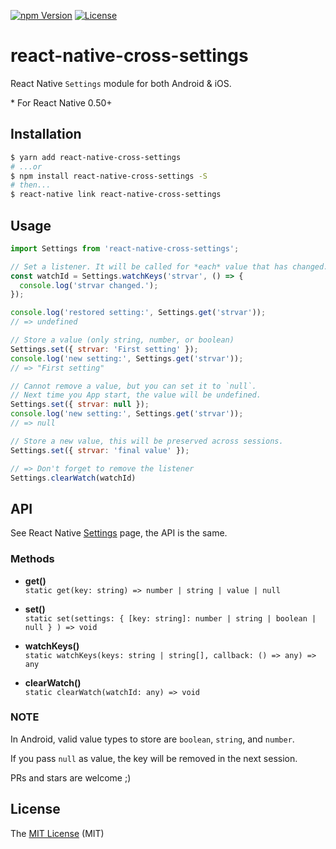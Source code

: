 [![npm Version][npm-image]][npm-url]
[![License][license-image]][license-url]

# react-native-cross-settings

React Native `Settings` module for both Android & iOS.

\* For React Native 0.50+

## Installation

```bash
$ yarn add react-native-cross-settings
# ...or
$ npm install react-native-cross-settings -S
# then...
$ react-native link react-native-cross-settings
```

## Usage

```js
import Settings from 'react-native-cross-settings';

// Set a listener. It will be called for *each* value that has changed.
const watchId = Settings.watchKeys('strvar', () => {
  console.log('strvar changed.');
});

console.log('restored setting:', Settings.get('strvar'));
// => undefined

// Store a value (only string, number, or boolean)
Settings.set({ strvar: 'First setting' });
console.log('new setting:', Settings.get('strvar'));
// => "First setting"

// Cannot remove a value, but you can set it to `null`.
// Next time you App start, the value will be undefined.
Settings.set({ strvar: null });
console.log('new setting:', Settings.get('strvar'));
// => null

// Store a new value, this will be preserved across sessions.
Settings.set({ strvar: 'final value' });

// => Don't forget to remove the listener
Settings.clearWatch(watchId)
```

## API

See React Native [Settings](https://facebook.github.io/react-native/docs/settings.html) page, the API is the same.

### Methods

- **get()**<br>
  `static get(key: string) => number | string | value | null`

- **set()**<br>
  `static set(settings: { [key: string]: number | string | boolean | null } ) => void`

- **watchKeys()**<br>
  `static watchKeys(keys: string | string[], callback: () => any) => any`

- **clearWatch()**<br>
  `static clearWatch(watchId: any) => void`

### NOTE

In Android, valid value types to store are `boolean`, `string`, and `number`.

If you pass `null` as value, the key will be removed in the next session.

PRs and stars are welcome ;)

## License

The [MIT License](LICENCE) (MIT)

[npm-image]:      https://img.shields.io/npm/v/react-native-cross-settings.svg
[npm-url]:        https://www.npmjs.com/package/react-native-cross-settings
[license-image]:  https://img.shields.io/npm/l/express.svg
[license-url]:    https://github.com/aMarCruz/react-native-cross-settings/blob/master/LICENSE
